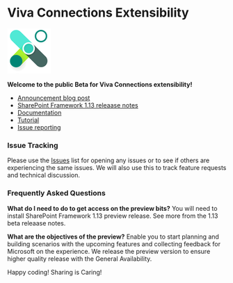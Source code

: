 # Viva Connections Extensibility

![Viva Connections logo](./assets/viva-connections.png)

**Welcome to the public Beta for Viva Connections extensibility!**

* [Announcement blog post](#)
* [SharePoint Framework 1.13 releaase notes](https://docs.microsoft.com/en-us/sharepoint/dev/spfx/release-1.13)
* [Documentation](https://docs.microsoft.com/en-us/sharepoint/dev/spfx/viva/overview-viva-connections)
* [Tutorial](https://docs.microsoft.com/en-us/sharepoint/dev/spfx/viva/get-started/build-first-sharepoint-adaptive-card-extension)
* [Issue reporting](https://github.com/microsoft/Viva-Connections-Extensibility-Beta/issues)


### Issue Tracking

Please use the [Issues](https://github.com/microsoft/Viva-Connections-Extensibility-Beta/issues) list for opening any
issues or to see if others are experiencing the same issues. We will also use this to track feature requests and technical
discussion.


### Frequently Asked Questions

**What do I need to do to get access on the preview bits?**
You will need to install SharePoint Framework 1.13 preview release. See more from the 1.13 beta releaase notes.

**What are the objectives of the preview?**
Enable you to start planning and building scenarios with the upcoming features and collecting feedback for Microsoft on the experience. We release the preview version to ensure higher quality release with the General Availability.

Happy coding! Sharing is Caring!
